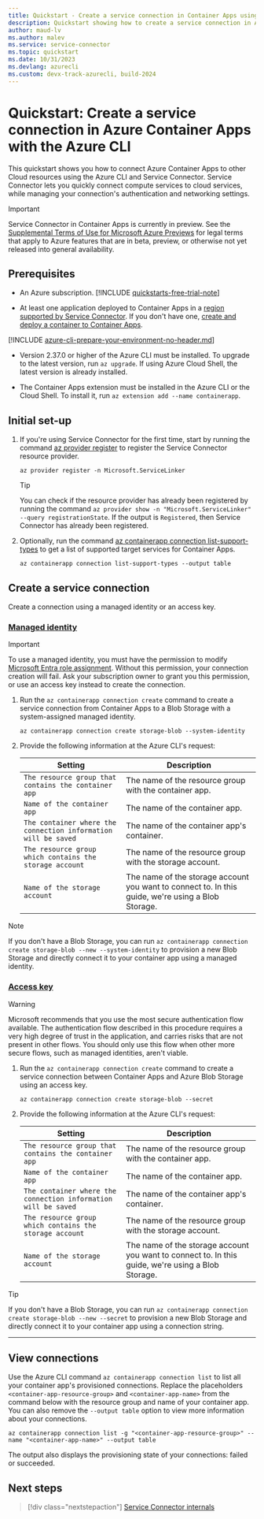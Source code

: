```yaml
---
title: Quickstart - Create a service connection in Container Apps using the Azure CLI
description: Quickstart showing how to create a service connection in Azure Container Apps using the Azure CLI
author: maud-lv
ms.author: malev
ms.service: service-connector
ms.topic: quickstart
ms.date: 10/31/2023
ms.devlang: azurecli
ms.custom: devx-track-azurecli, build-2024
---
```


# Quickstart: Create a service connection in Azure Container Apps with the Azure CLI

This quickstart shows you how to connect Azure Container Apps to other Cloud resources using the Azure CLI and Service Connector. Service Connector lets you quickly connect compute services to cloud services, while managing your connection's authentication and networking settings.

> [!IMPORTANT]
> Service Connector in Container Apps is currently in preview.
> See the [Supplemental Terms of Use for Microsoft Azure Previews](https://azure.microsoft.com/support/legal/preview-supplemental-terms/) for legal terms that apply to Azure features that are in beta, preview, or otherwise not yet released into general availability.

## Prerequisites

- An Azure subscription. [!INCLUDE [quickstarts-free-trial-note](~/reusable-content/ce-skilling/azure/includes/quickstarts-free-trial-note.md)]

- At least one application deployed to Container Apps in a [region supported by Service Connector](./concept-region-support.md). If you don't have one, [create and deploy a container to Container Apps](../container-apps/quickstart-portal.md).

[!INCLUDE [azure-cli-prepare-your-environment-no-header.md](~/reusable-content/azure-cli/azure-cli-prepare-your-environment-no-header.md)]

- Version 2.37.0 or higher of the Azure CLI must be installed. To upgrade to the latest version, run `az upgrade`. If using Azure Cloud Shell, the latest version is already installed.

- The Container Apps extension must be installed in the Azure CLI or the Cloud Shell. To install it, run `az extension add --name containerapp`.

## Initial set-up

1. If you're using Service Connector for the first time, start by running the command [az provider register](/cli/azure/provider#az-provider-register) to register the Service Connector resource provider.

    ```azurecli
    az provider register -n Microsoft.ServiceLinker
    ```

    > [!TIP]
    > You can check if the resource provider has already been registered by running the command `az provider show -n "Microsoft.ServiceLinker" --query registrationState`. If the output is `Registered`, then Service Connector has already been registered.

1. Optionally, run the command [az containerapp connection list-support-types](/cli/azure/containerapp/connection#az-containerapp-connection-list-support-types) to get a list of supported target services for Container Apps.

    ```azurecli
    az containerapp connection list-support-types --output table
    ```

## Create a service connection

Create a connection using a managed identity or an access key.

### [Managed identity](#tab/using-managed-identity)

> [!IMPORTANT]
> To use a managed identity, you must have the permission to modify [Microsoft Entra role assignment](../active-directory/managed-identities-azure-resources/howto-assign-access-portal.md). Without this permission, your connection creation will fail. Ask your subscription owner to grant you this permission, or use an access key instead to create the connection.

1. Run the `az containerapp connection create` command to create a service connection from Container Apps to a Blob Storage with a system-assigned managed identity.

    ```azurecli
    az containerapp connection create storage-blob --system-identity
    ```

1. Provide the following information at the Azure CLI's request:

    | Setting                                                        | Description                                                                                        |
    |----------------------------------------------------------------|----------------------------------------------------------------------------------------------------|
    | `The resource group that contains the container app`           | The name of the resource group with the container app.                                             |
    | `Name of the container app`                                    | The name of the container app.                                                                     |
    | `The container where the connection information will be saved` | The name of the container app's container.                                                         |
    | `The resource group which contains the storage account`        | The name of the resource group with the storage account.                                           |
    | `Name of the storage account`                                  | The name of the storage account you want to connect to. In this guide, we're using a Blob Storage. |

> [!NOTE]
> If you don't have a Blob Storage, you can run `az containerapp connection create storage-blob --new --system-identity` to provision a new Blob Storage and directly connect it to your container app using a managed identity.

### [Access key](#tab/using-access-key)

> [!WARNING]
> Microsoft recommends that you use the most secure authentication flow available. The authentication flow described in this procedure requires a very high degree of trust in the application, and carries risks that are not present in other flows. You should only use this flow when other more secure flows, such as managed identities, aren't viable.

1. Run the `az containerapp connection create` command to create a service connection between Container Apps and Azure Blob Storage using an access key.

    ```azurecli
    az containerapp connection create storage-blob --secret
    ```

1. Provide the following information at the Azure CLI's request:

    | Setting                                                        | Description                                                                                        |
    |----------------------------------------------------------------|----------------------------------------------------------------------------------------------------|
    | `The resource group that contains the container app`           | The name of the resource group with the container app.                                             |
    | `Name of the container app`                                    | The name of the container app.                                                                     |
    | `The container where the connection information will be saved` | The name of the container app's container.                                                         |
    | `The resource group which contains the storage account`        | The name of the resource group with the storage account.                                           |
    | `Name of the storage account`                                  | The name of the storage account you want to connect to. In this guide, we're using a Blob Storage. |

> [!TIP]
> If you don't have a Blob Storage, you can run `az containerapp connection create storage-blob --new --secret` to provision a new Blob Storage and directly connect it to your container app using a connection string.

---

## View connections

 Use the Azure CLI command `az containerapp connection list` to list all your container app's provisioned connections. Replace the placeholders `<container-app-resource-group>` and `<container-app-name>` from the command below with the resource group and name of your container app. You can also remove the `--output table` option to view more information about your connections.

```azurecli
az containerapp connection list -g "<container-app-resource-group>" --name "<container-app-name>" --output table
```

The output also displays the provisioning state of your connections: failed or succeeded.

## Next steps

> [!div class="nextstepaction"]
> [Service Connector internals](./concept-service-connector-internals.md)
